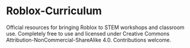 # Roblox-Curriculum
Official resources for bringing Roblox to STEM workshops and classroom use. Completely free to use and licensed under Creative Commons Attribution-NonCommercial-ShareAlike 4.0. Contributions welcome.
